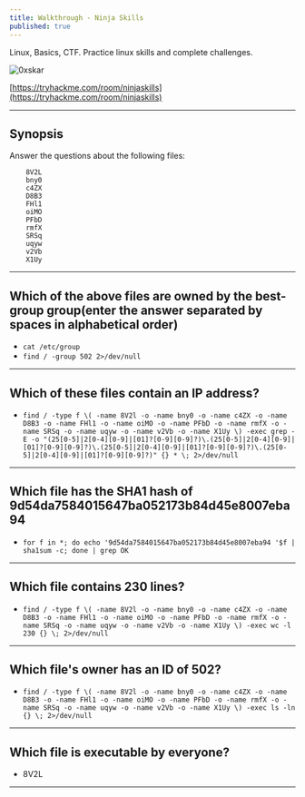 ```yaml
---
title: Walkthrough - Ninja Skills
published: true
---
```


Linux, Basics, CTF. Practice linux skills and complete challenges.

![0xskar](/assets/ninja-skills01.png)

[https://tryhackme.com/room/ninjaskills](https://tryhackme.com/room/ninjaskills)

* * *

## Synopsis

Answer the questions about the following files:

```
    8V2L
    bny0
    c4ZX
    D8B3
    FHl1
    oiMO
    PFbD
    rmfX
    SRSq
    uqyw
    v2Vb
    X1Uy
```

* * * 

## Which of the above files are owned by the best-group group(enter the answer separated by spaces in alphabetical order)

- ``cat /etc/group``
- ``find / -group 502 2>/dev/null``

* * * 

## Which of these files contain an IP address?

- ``find / -type f \( -name 8V2l -o -name bny0 -o -name c4ZX -o -name D8B3 -o -name FHl1 -o -name oiMO -o -name PFbD -o -name rmfX -o -name SRSq -o -name uqyw -o -name v2Vb -o -name X1Uy \) -exec grep -E -o "(25[0-5]|2[0-4][0-9]|[01]?[0-9][0-9]?)\.(25[0-5]|2[0-4][0-9]|[01]?[0-9][0-9]?)\.(25[0-5]|2[0-4][0-9]|[01]?[0-9][0-9]?)\.(25[0-5]|2[0-4][0-9]|[01]?[0-9][0-9]?)" {} * \; 2>/dev/null``

* * * 

## Which file has the SHA1 hash of 9d54da7584015647ba052173b84d45e8007eba94

- ``for f in *; do echo '9d54da7584015647ba052173b84d45e8007eba94 '$f | sha1sum -c; done | grep OK``

* * * 

## Which file contains 230 lines?

- ``find / -type f \( -name 8V2l -o -name bny0 -o -name c4ZX -o -name D8B3 -o -name FHl1 -o -name oiMO -o -name PFbD -o -name rmfX -o -name SRSq -o -name uqyw -o -name v2Vb -o -name X1Uy \) -exec wc -l 230 {} \; 2>/dev/null``

* * * 

## Which file's owner has an ID of 502?

- ``find / -type f \( -name 8V2l -o -name bny0 -o -name c4ZX -o -name D8B3 -o -name FHl1 -o -name oiMO -o -name PFbD -o -name rmfX -o -name SRSq -o -name uqyw -o -name v2Vb -o -name X1Uy \) -exec ls -ln {} \; 2>/dev/null``

* * * 

## Which file is executable by everyone?

- 8V2L

* * * 